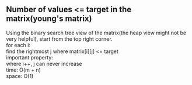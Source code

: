 ## Number of values <= target in the matrix(young's matrix)
Using the binary search tree view of the matrix(the heap view might not be very helpful), start from the top right corner.<br>
for each i: <br>
    find the rightmost j where matrix[i][j] <= target<br>
important property:<br>
    where i++, j can never increase<br>
time: O(m + n)<br>
space: O(1)
